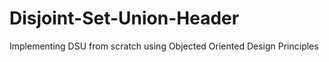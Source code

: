# Disjoint-Set-Union-Header
Implementing DSU from scratch using Objected Oriented Design Principles
